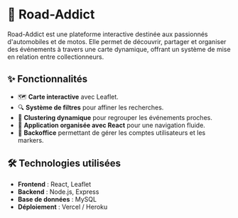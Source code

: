 # 🚗 Road-Addict

Road-Addict est une plateforme interactive destinée aux passionnés d'automobiles et de motos. Elle permet de découvrir, partager et organiser des événements à travers une carte dynamique, offrant un système de mise en relation entre collectionneurs.

## ✨ Fonctionnalités

- 🗺 **Carte interactive** avec Leaflet.
- 🔍 **Système de filtres** pour affiner les recherches.
- 🔗 **Clustering dynamique** pour regrouper les événements proches.
- 🔄 **Application organisée avec React** pour une navigation fluide.
- 🔧 **Backoffice** permettant de gérer les comptes utilisateurs et les markers.

## 🛠️ Technologies utilisées

- **Frontend** : React, Leaflet
- **Backend** : Node.js, Express
- **Base de données** : MySQL
- **Déploiement** : Vercel / Heroku
